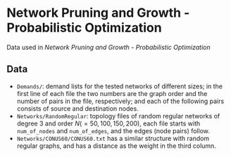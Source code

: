 # Network Pruning and Growth - Probabilistic Optimization
Data used in _Network Pruning and Growth - Probabilistic Optimization_

## Data
- `Demands/`: demand lists for the tested networks of different sizes; in the first line of each file the two numbers are the graph order and the number of pairs in the file, respectively; and each of the following pairs consists of source and destination nodes.
- `Networks/RandomRegular`: topology files of random regular networks of degree $3$ and order $N(=50,100,150,200)$, each file starts with `num_of_nodes` and `num_of_edges`, and the edges (node pairs) follow.
-  `Networks/CONUS60/CONUS60.txt` has a similar structure with random regular graphs, and has a distance as the weight in the third column.
